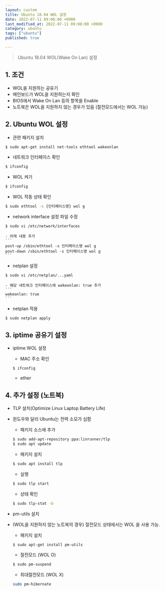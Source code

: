 ```yaml
---
layout: custom
title: Ubuntu 18.04 WOL 설정
date: 2022-07-11 09:08:00 +0900
last_modified_at: 2022-07-11 09:08:00 +0900
category: ubuntu
tags: ["ubuntu"]
published: true

---
```

> Ubuntu 18.04 WOL(Wake On Lan) 설정

## 1. 조건
- WOL을 지원하는 공유기
- 메인보드가 WOL을 지원하는지 확인
- BIOS에서 Wake On Lan 등의 항목을 Enable
- 노트북은 WOL을 지원하지 않는 경우가 있음 (절전모드에서는 WOL 가능)

## 2. Ubuntu WOL 설정
- 관련 패키지 설치
```bash
$ sudo apt-get install net-tools ethtool wakeonlan
```

- 네트워크 인터페이스 확인
```bash
$ ifconfig
```

- WOL 켜기
```bash
$ ifconfig
```

- WOL 작동 상태 확인
```bash
$ sudo ethtool -s {인터페이스명} wol g
```

- network interface 설정 파일 수정
```bash
$ sudo vi /etc/network/interfaces
```
    - 아래 내용 추가
    ```
    post-up /sbin/ethtool -s 인터페이스명 wol g
    post-down /sbin/ethtool -s 인터페이스명 wol g
    ```

- netplan 설정
```bash
$ sudo vi /etc/netplan/...yaml
```
    - 해당 네트워크 인터페이스에 wakeonlan: true 추가
    ```
    wakeonlan: true
    ```

- netplan 적용
```bash
$ sudo netplan apply
```

## 3. iptime 공유기 설정
- iptime WOL 설정
    - MAC 주소 확인
    ```bash
    $ ifconfig
    ```

    - ether

## 4. 추가 설정 (노트북)
- TLP 설치(Optimize Linux Laptop Battery Life)
- 윈도우와 달리 Ubuntu는 전력 소모가 심함 

    - 패키지 소스에 추가
    ```bash
    $ sudo add-apt-repository ppa:linrunner/tlp
    $ sudo apt update
    ```

    - 패키지 설치
    ```bash
    $ sudo apt install tlp
    ```

    - 실행
    ```bash
    $ sudo tlp start
    ```

    - 상태 확인
    ```bash
    $ sudo tlp-stat -b
    ```

- pm-utils 설치
- (WOL을 지원하지 않는 노트북의 경우) 절전모드 상태에서는 WOL 을 사용 가능.
    - 패키지 설치
    ```bash
    $ sudo apt-get install pm-utils
    ```

    - 절전모드 (WOL O)
    ```bash
    $ sudo pm-suspend
    ```

    - 최대절전모드 (WOL X)
    ```bash
    sudo pm-hibernate
    ```